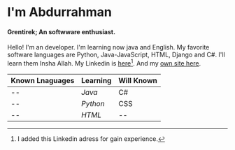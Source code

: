 # I'm Abdurrahman
#### Grentirek; An softwware enthusiast.

Hello! I'm an developer. I'm learning now java and English. My favorite software languages are Python, Java-JavaScript, HTML, Django and C#. I'll learn them Insha Allah.
My Linkedin is [here](https://www.linkedin.com/in/gren-tirek/?locale=en_US)[^1]. And my [own site here](https://grentirek.github.io/Grentirek_OwnSite/).
[^1]: I added this Linkedin adress for gain experience.

Known Lnaguages | Learning | Will Known
--- | --- | ---
-- | *Java* | C#
-- | *Python* | CSS
-- | *HTML* | --
